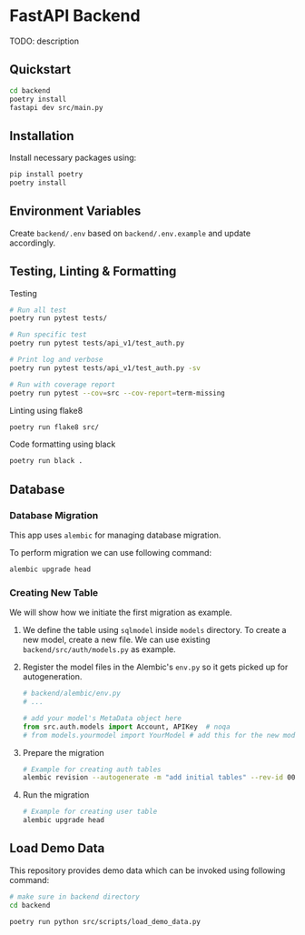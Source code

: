 # FastAPI Backend

TODO: description

## Quickstart
```bash
cd backend
poetry install
fastapi dev src/main.py
```

## Installation
Install necessary packages using:
```bash
pip install poetry
poetry install
```

## Environment Variables
Create `backend/.env` based on `backend/.env.example` and update accordingly.

## Testing, Linting & Formatting
Testing
```bash
# Run all test
poetry run pytest tests/

# Run specific test
poetry run pytest tests/api_v1/test_auth.py

# Print log and verbose
poetry run pytest tests/api_v1/test_auth.py -sv

# Run with coverage report
poetry run pytest --cov=src --cov-report=term-missing
```

Linting using flake8
```bash
poetry run flake8 src/
```

Code formatting using black
```bash
poetry run black .
```

## Database

### Database Migration
This app uses `alembic` for managing database migration.

To perform migration we can use following command:
```bash
alembic upgrade head
```

### Creating New Table
We will show how we initiate the first migration as example.

1. We define the table using `sqlmodel` inside `models` directory. To create a new model, create a new file. We can use existing `backend/src/auth/models.py` as example.

2. Register the model files in the Alembic's `env.py` so it gets picked up for autogeneration.
    ```py
    # backend/alembic/env.py
    # ...

    # add your model's MetaData object here
    from src.auth.models import Account, APIKey  # noqa
    # from models.yourmodel import YourModel # add this for the new model
    ```

3. Prepare the migration
    ```bash
    # Example for creating auth tables
    alembic revision --autogenerate -m "add initial tables" --rev-id 001
    ```

4. Run the migration
    ```bash
    # Example for creating user table
    alembic upgrade head
    ```

## Load Demo Data
This repository provides demo data which can be invoked using following command:
```bash
# make sure in backend directory
cd backend

poetry run python src/scripts/load_demo_data.py
```